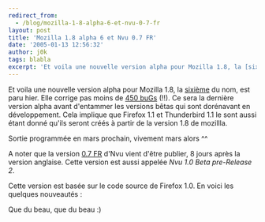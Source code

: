 ```yaml
---
redirect_from:
  - /blog/mozilla-1-8-alpha-6-et-nvu-0-7-fr
layout: post
title: 'Mozilla 1.8 alpha 6 et Nvu 0.7 FR'
date: '2005-01-13 12:56:32'
author: j0k
tags: blabla
excerpt: 'Et voila une nouvelle version alpha pour Mozilla 1.8, la [sixième](http://ftp.mozilla.org/pub/mozilla.org/mozilla/releases/mozilla1.8a6/) du nom, est paru hier.   Elle corrige pas moins de [450 buGs](http://www.mozilla.org/releases/mozilla1.8a6/changelog.html) (!!).   Ce sera la dernière version alpha avant d''entammer les versions bêtas qui sont      ...'
---
```


Et voila une nouvelle version alpha pour Mozilla 1.8, la [sixième](http://ftp.mozilla.org/pub/mozilla.org/mozilla/releases/mozilla1.8a6/) du nom, est paru hier.   Elle corrige pas moins de [450 buGs](http://www.mozilla.org/releases/mozilla1.8a6/changelog.html) (!!).   Ce sera la dernière version alpha avant d'entammer les versions bêtas qui sont dorénavant en développement. Cela implique que Firefox 1.1 et Thunderbird 1.1 le sont aussi étant donné qu'ils seront créés à partir de la version 1.8 de mozillla.

Sortie programmée en mars prochain, vivement mars alors ^^

A noter que la version [0.7 FR](http://frenchmozilla.sourceforge.net/nvu/) d'Nvu vient d'être publier, 8 jours après la version anglaise. Cette version est aussi appelée *Nvu 1.0 Beta pre-Release 2*.

Cette version est basée sur le code source de Firefox 1.0. En voici les quelques nouveautés :

Que du beau, que du beau :)

